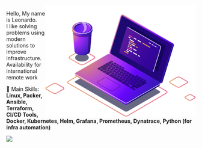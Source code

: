 <img src="https://raw.githubusercontent.com/xleonardoalonso/xleonardoalonso/main/computer-illustration.png" alt="Computer" min-width="400px" max-width="400px" width="400px" align="right">

<p align="left"> 
  Hello, My name is Leonardo.<br>
  I like solving problems using modern solutions to improve infrastructure. 
  Availability for international remote work
</p>

<p align="left">
  💼 Main Skills: <strong> Linux, Packer, Ansible, Terraform, CI/CD Tools, Docker, Kubernetes, Helm, Grafana, Prometheus, Dynatrace, Python (for infra automation)</strong>
</p>

<p align="left">
  <a href="#" title="LinkedIn">
  <a href="https://www.linkedin.com/in/xleonardoalonso" target="_blank"><img loading="lazy" src="https://img.shields.io/badge/-LinkedIn-%230077B5?style=for-the-badge&logo=linkedin&logoColor=white" target="_blank"></a>
